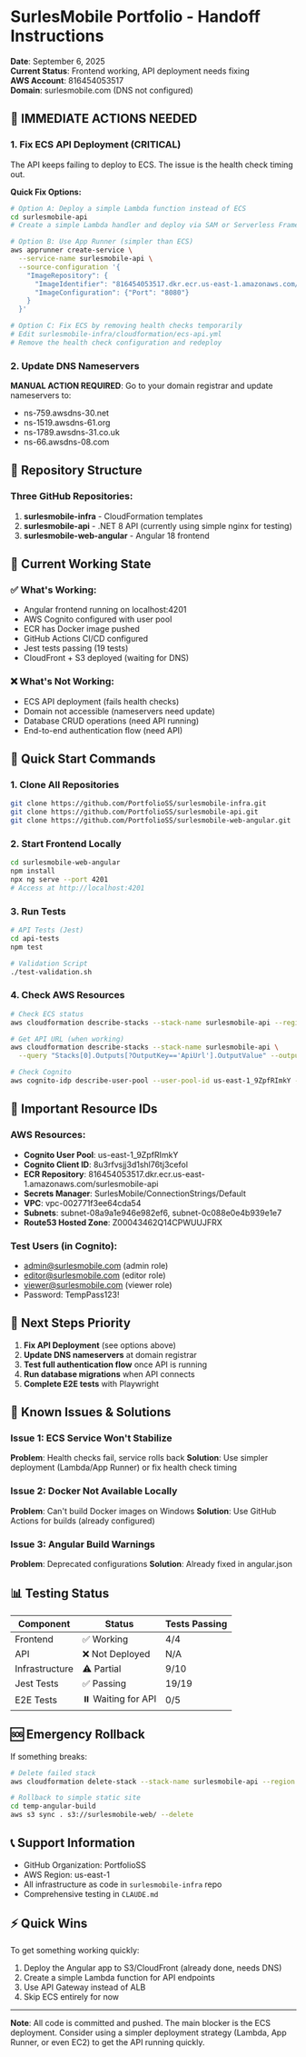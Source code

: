 # SurlesMobile Portfolio - Handoff Instructions

**Date**: September 6, 2025  
**Current Status**: Frontend working, API deployment needs fixing  
**AWS Account**: 816454053517  
**Domain**: surlesmobile.com (DNS not configured)

## 🚨 IMMEDIATE ACTIONS NEEDED

### 1. Fix ECS API Deployment (CRITICAL)
The API keeps failing to deploy to ECS. The issue is the health check timing out.

**Quick Fix Options:**
```bash
# Option A: Deploy a simple Lambda function instead of ECS
cd surlesmobile-api
# Create a simple Lambda handler and deploy via SAM or Serverless Framework

# Option B: Use App Runner (simpler than ECS)
aws apprunner create-service \
  --service-name surlesmobile-api \
  --source-configuration '{
    "ImageRepository": {
      "ImageIdentifier": "816454053517.dkr.ecr.us-east-1.amazonaws.com/surlesmobile-api:latest",
      "ImageConfiguration": {"Port": "8080"}
    }
  }'

# Option C: Fix ECS by removing health checks temporarily
# Edit surlesmobile-infra/cloudformation/ecs-api.yml
# Remove the health check configuration and redeploy
```

### 2. Update DNS Nameservers
**MANUAL ACTION REQUIRED**: Go to your domain registrar and update nameservers to:
- ns-759.awsdns-30.net
- ns-1519.awsdns-61.org
- ns-1789.awsdns-31.co.uk
- ns-66.awsdns-08.com

## 📁 Repository Structure

### Three GitHub Repositories:
1. **surlesmobile-infra** - CloudFormation templates
2. **surlesmobile-api** - .NET 8 API (currently using simple nginx for testing)
3. **surlesmobile-web-angular** - Angular 18 frontend

## 🔧 Current Working State

### ✅ What's Working:
- Angular frontend running on localhost:4201
- AWS Cognito configured with user pool
- ECR has Docker image pushed
- GitHub Actions CI/CD configured
- Jest tests passing (19 tests)
- CloudFront + S3 deployed (waiting for DNS)

### ❌ What's Not Working:
- ECS API deployment (fails health checks)
- Domain not accessible (nameservers need update)
- Database CRUD operations (need API running)
- End-to-end authentication flow (need API)

## 🚀 Quick Start Commands

### 1. Clone All Repositories
```bash
git clone https://github.com/PortfolioSS/surlesmobile-infra.git
git clone https://github.com/PortfolioSS/surlesmobile-api.git
git clone https://github.com/PortfolioSS/surlesmobile-web-angular.git
```

### 2. Start Frontend Locally
```bash
cd surlesmobile-web-angular
npm install
npx ng serve --port 4201
# Access at http://localhost:4201
```

### 3. Run Tests
```bash
# API Tests (Jest)
cd api-tests
npm test

# Validation Script
./test-validation.sh
```

### 4. Check AWS Resources
```bash
# Check ECS status
aws cloudformation describe-stacks --stack-name surlesmobile-api --region us-east-1

# Get API URL (when working)
aws cloudformation describe-stacks --stack-name surlesmobile-api \
  --query "Stacks[0].Outputs[?OutputKey=='ApiUrl'].OutputValue" --output text

# Check Cognito
aws cognito-idp describe-user-pool --user-pool-id us-east-1_9ZpfRImkY --region us-east-1
```

## 🔑 Important Resource IDs

### AWS Resources:
- **Cognito User Pool**: us-east-1_9ZpfRImkY
- **Cognito Client ID**: 8u3rfvsjj3d1shl76tj3cefol
- **ECR Repository**: 816454053517.dkr.ecr.us-east-1.amazonaws.com/surlesmobile-api
- **Secrets Manager**: SurlesMobile/ConnectionStrings/Default
- **VPC**: vpc-002771f3ee64cda54
- **Subnets**: subnet-08a9a1e946e982ef6, subnet-0c088e0e4b939e1e7
- **Route53 Hosted Zone**: Z00043462Q14CPWUUJFRX

### Test Users (in Cognito):
- admin@surlesmobile.com (admin role)
- editor@surlesmobile.com (editor role)
- viewer@surlesmobile.com (viewer role)
- Password: TempPass123!

## 📝 Next Steps Priority

1. **Fix API Deployment** (see options above)
2. **Update DNS nameservers** at domain registrar
3. **Test full authentication flow** once API is running
4. **Run database migrations** when API connects
5. **Complete E2E tests** with Playwright

## 🐛 Known Issues & Solutions

### Issue 1: ECS Service Won't Stabilize
**Problem**: Health checks fail, service rolls back
**Solution**: Use simpler deployment (Lambda/App Runner) or fix health check timing

### Issue 2: Docker Not Available Locally
**Problem**: Can't build Docker images on Windows
**Solution**: Use GitHub Actions for builds (already configured)

### Issue 3: Angular Build Warnings
**Problem**: Deprecated configurations
**Solution**: Already fixed in angular.json

## 📊 Testing Status

| Component | Status | Tests Passing |
|-----------|--------|---------------|
| Frontend | ✅ Working | 4/4 |
| API | ❌ Not Deployed | N/A |
| Infrastructure | ⚠️ Partial | 9/10 |
| Jest Tests | ✅ Passing | 19/19 |
| E2E Tests | ⏸️ Waiting for API | 0/5 |

## 🆘 Emergency Rollback

If something breaks:
```bash
# Delete failed stack
aws cloudformation delete-stack --stack-name surlesmobile-api --region us-east-1

# Rollback to simple static site
cd temp-angular-build
aws s3 sync . s3://surlesmobile-web/ --delete
```

## 📞 Support Information

- GitHub Organization: PortfolioSS
- AWS Region: us-east-1
- All infrastructure as code in `surlesmobile-infra` repo
- Comprehensive testing in `CLAUDE.md`

## ⚡ Quick Wins

To get something working quickly:
1. Deploy the Angular app to S3/CloudFront (already done, needs DNS)
2. Create a simple Lambda function for API endpoints
3. Use API Gateway instead of ALB
4. Skip ECS entirely for now

---

**Note**: All code is committed and pushed. The main blocker is the ECS deployment. Consider using a simpler deployment strategy (Lambda, App Runner, or even EC2) to get the API running quickly.